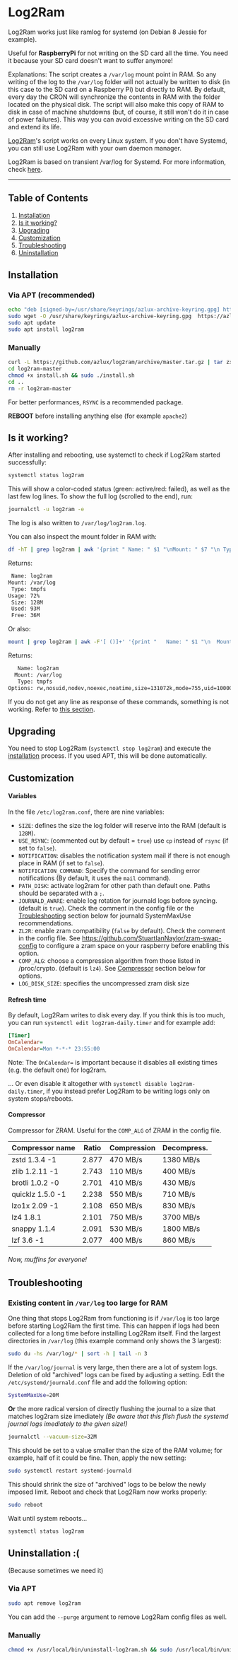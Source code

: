 # Log2Ram
Log2Ram works just like ramlog for systemd (on Debian 8 Jessie for example).

Useful for **RaspberryPi** for not writing on the SD card all the time. You need it because your SD card doesn't want to suffer anymore!

Explanations: The script creates a `/var/log` mount point in RAM. So any writing of the log to the `/var/log` folder will not actually be written to disk (in this case to the SD card on a Raspberry Pi) but directly to RAM. By default, every day the CRON will synchronize the contents in RAM with the folder located on the physical disk. The script will also make this copy of RAM to disk in case of machine shutdowns (but, of course, it still won't do it in case of power failures). This way you can avoid excessive writing on the SD card and extend its life.

[Log2Ram](https://github.com/azlux/log2ram)'s script works on every Linux system. If you don't have Systemd, you can still use Log2Ram with your own daemon manager.

Log2Ram is based on transient /var/log for Systemd. For more information, check [here](https://www.debian-administration.org/article/661/A_transient_/var/log).

_____
## Table of Contents
1. [Installation](#installation)
2. [Is it working?](#is-it-working)
3. [Upgrading](#upgrading)
4. [Customization](#customization)
5. [Troubleshooting](#troubleshooting)
6. [Uninstallation](#uninstallation-)

## Installation
### Via APT (recommended)

```bash
echo "deb [signed-by=/usr/share/keyrings/azlux-archive-keyring.gpg] http://packages.azlux.fr/debian/ bookworm main" | sudo tee /etc/apt/sources.list.d/azlux.list
sudo wget -O /usr/share/keyrings/azlux-archive-keyring.gpg  https://azlux.fr/repo.gpg
sudo apt update
sudo apt install log2ram
```
### Manually

```bash
curl -L https://github.com/azlux/log2ram/archive/master.tar.gz | tar zxf -
cd log2ram-master
chmod +x install.sh && sudo ./install.sh
cd ..
rm -r log2ram-master
```

For better performances, `RSYNC` is a recommended package.

**REBOOT** before installing anything else (for example `apache2`)

## Is it working?
After installing and rebooting, use systemctl to check if Log2Ram started successfully:

```bash
systemctl status log2ram
```

This will show a color-coded status (green: active/red: failed), as well as the last few log lines. To show the full log (scrolled to the end), run:

```bash
journalctl -u log2ram -e
```

The log is also written to `/var/log/log2ram.log`.

You can also inspect the mount folder in RAM with:

```bash
df -hT | grep log2ram | awk '{print " Name: " $1 "\nMount: " $7 "\n Type: " $2 "\nUsage: " $6 "\n Size: " $3 "\n Used: " $4 "\n Free: " $5}'
```
Returns:
```bash
 Name: log2ram
Mount: /var/log
 Type: tmpfs
Usage: 72%
 Size: 128M
 Used: 93M
 Free: 36M
```

Or also:

```bash
mount | grep log2ram | awk -F'[ ()]+' '{print "   Name: " $1 "\n  Mount: " $3 "\n   Type: " $5 "\nOptions: " $6}'
```
Returns:
```bash
   Name: log2ram
  Mount: /var/log
   Type: tmpfs
Options: rw,nosuid,nodev,noexec,noatime,size=131072k,mode=755,uid=100000,gid=100000,inode64
```

If you do not get any line as response of these commands, something is not working. Refer to [this section](#is-it-working).

## Upgrading

You need to stop Log2Ram (`systemctl stop log2ram`) and execute the [installation](#installation) process. If you used APT, this will be done automatically.

## Customization

#### Variables
In the file `/etc/log2ram.conf`, there are nine variables:

- `SIZE`: defines the size the log folder will reserve into the RAM (default is `128M`).
- `USE_RSYNC`: (commented out by default = `true`) use `cp` instead of `rsync` (if set to `false`).
- `NOTIFICATION`: disables the notification system mail if there is not enough place in RAM (if set to `false`).
- `NOTIFICATION_COMMAND`: Specify the command for sending error notifications (By default, it uses the `mail` command).
- `PATH_DISK`: activate log2ram for other path than default one. Paths should be separated with a `;`.
- `JOURNALD_AWARE`: enable log rotation for journald logs before syncing. (default is `true`). Check the comment in the config file or the [Troubleshooting](#Troubleshooting) section below for journald SystemMaxUse recommendations.
- `ZL2R`: enable zram compatibility (`false` by default). Check the comment in the config file. See https://github.com/StuartIanNaylor/zram-swap-config to configure a zram space on your raspberry before enabling this option.
- `COMP_ALG`: choose a compression algorithm from those listed in /proc/crypto. (default is `lz4`). See [Compressor](#Compressor) section below for options.
- `LOG_DISK_SIZE`: specifies the uncompressed zram disk size

#### Refresh time

By default, Log2Ram writes to disk every day. If you think this is too much, you can run `systemctl edit log2ram-daily.timer` and for example add:

```ini
[Timer]
OnCalendar=
OnCalendar=Mon *-*-* 23:55:00
```

Note: 
The ``OnCalendar=`` is important because it disables all existing times (e.g. the default one) for log2ram.

... Or even disable it altogether with `systemctl disable log2ram-daily.timer`, if you instead prefer Log2Ram to be writing logs only on system stops/reboots.

#### Compressor
Compressor for ZRAM. Useful for the `COMP_ALG` of ZRAM in the config file.

| Compressor name	     | Ratio	| Compression | Decompress. |
|------------------------|----------|-------------|-------------|
|zstd 1.3.4 -1	         | 2.877	| 470 MB/s	  | 1380 MB/s   |
|zlib 1.2.11 -1	         | 2.743    | 110 MB/s    | 400 MB/s    |
|brotli 1.0.2 -0	     | 2.701	| 410 MB/s	  | 430 MB/s    |
|quicklz 1.5.0 -1	     | 2.238	| 550 MB/s	  | 710 MB/s    |
|lzo1x 2.09 -1	         | 2.108	| 650 MB/s	  | 830 MB/s    |
|lz4 1.8.1	             | 2.101    | 750 MB/s    | 3700 MB/s   |
|snappy 1.1.4	         | 2.091	| 530 MB/s	  | 1800 MB/s   |
|lzf 3.6 -1	             | 2.077	| 400 MB/s	  | 860 MB/s    |

###### Now, muffins for everyone!

## Troubleshooting

### Existing content in `/var/log` too large for RAM

One thing that stops Log2Ram from functioning is if `/var/log` is too large before starting Log2Ram the first time. This can happen if logs had been collected for a long time before installing Log2Ram itself. Find the largest directories in `/var/log` (this example command only shows the 3 largest):

```bash
sudo du -hs /var/log/* | sort -h | tail -n 3
```

If the `/var/log/journal` is very large, then there are a lot of system logs. Deletion of old "archived" logs can be fixed by adjusting a setting. Edit the `/etc/systemd/journald.conf` file and add the following option:

```bash
SystemMaxUse=20M
```

**Or** the more radical version of directly flushing the journal to a size that matches log2ram size imediately _(Be aware that this flish flush the systemd journal logs imediately to the given size!)_

```bash
journalctl --vacuum-size=32M
```

This should be set to a value smaller than the size of the RAM volume; for example, half of it could be fine. Then, apply the new setting:

```bash
sudo systemctl restart systemd-journald
```

This should shrink the size of "archived" logs to be below the newly imposed limit. Reboot and check that Log2Ram now works properly:

```bash
sudo reboot
```

Wait until system reboots...

```bash
systemctl status log2ram
```

## Uninstallation :(

(Because sometimes we need it)

### Via APT

```bash
sudo apt remove log2ram
```

You can add the `--purge` argument to remove Log2Ram config files as well.

### Manually

```bash
chmod +x /usr/local/bin/uninstall-log2ram.sh && sudo /usr/local/bin/uninstall-log2ram.sh
```
